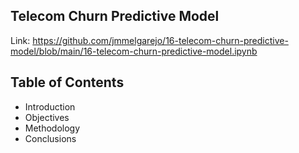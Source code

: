 ## Telecom Churn Predictive Model

Link: https://github.com/jmmelgarejo/16-telecom-churn-predictive-model/blob/main/16-telecom-churn-predictive-model.ipynb

## Table of Contents
- Introduction
- Objectives
- Methodology
- Conclusions


